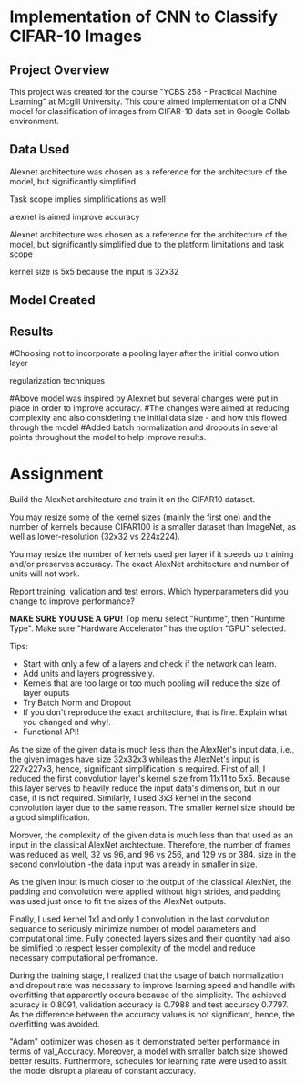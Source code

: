 # Implementation of CNN to Classify CIFAR-10 Images
## Project Overview

This project was created for the course "YCBS 258 - Practical Machine Learning" at Mcgill University. This coure aimed implementation of a CNN model for classification of images from CIFAR-10 data set in Google Collab environment. 



## Data Used

Alexnet architecture was chosen as a reference for the architecture of the model, but significantly simplified

Task scope implies simplifications as well

alexnet is aimed improve accuracy

Alexnet architecture was chosen as a reference for the architecture of the model, but significantly simplified due to the platform limitations and task scope

kernel size is 5x5 because the input is 32x32

## Model Created

## Results



 #Choosing not to incorporate a pooling layer after the initial convolution layer 


regularization techniques

#Above model was inspired by Alexnet but several changes were put in place in order to improve accuracy.
#The changes were aimed at reducing complexity and also considering the initial data size - and how this flowed through the model
#Added batch normalization and dropouts in several points throughout the model to help improve results.


# Assignment
Build the AlexNet architecture and train it on the CIFAR10 dataset.

You may resize some of the kernel sizes (mainly the first one) and the number of kernels because CIFAR100 is a smaller dataset than ImageNet, as well as lower-resolution (32x32 vs 224x224).

You may resize the number of kernels used per layer if it speeds up training and/or preserves accuracy. The exact AlexNet architecture and number of units will not work.

Report training, validation and test errors. Which hyperparameters did you change to improve performance?

**MAKE SURE YOU USE A GPU!** Top menu select "Runtime", then "Runtime Type". Make sure "Hardware Accelerator" has the option "GPU" selected.

Tips:
- Start with only a few of a layers and check if the network can learn.
- Add units and layers progressively.
- Kernels that are too large or too much pooling will reduce the size of layer ouputs
- Try Batch Norm and Dropout
- If you don't reproduce the exact architecture, that is fine. Explain what you changed and why!.
- Functional API!

As the size of the given data is much less than the AlexNet's input data, i.e., the given images have size 32x32x3 whileas the AlexNet's input is 227x227x3, hence, significant simplification is required. First of all, I reduced the first convolution layer's kernel size from 11x11 to 5x5. Because this layer serves to heavily reduce the input data's dimension, but in our case, it is not required. Similarly, I used 3x3 kernel in the second convolution layer due to the same reason. The smaller kernel size should be a good simplification.

Morover, the complexity of the given data is much less than that used as an input in the classical AlexNet archtecture. Therefore, the number of frames was reduced as well, 32 vs 96, and 96 vs 256, and 129 vs or 384. size in the second convlolution -the data input was already in smaller in size.

As the given input is much closer to the output of the classical AlexNet, the padding and convolution were applied without high strides, and padding was used just once to fit the sizes of the AlexNet outputs.

Finally, I used kernel 1x1 and only 1 convolution in the last convolution sequance to seriously minimize number of model parameters and computational time. Fully conected layers sizes and their quontity had also be simlified to respect lesser complexity of the model and reduce necessary computational perfromance.

During the training stage, I realized that the usage of batch normalization and dropout rate was necessary to improve learning speed and handlle with overfitting that apparently occurs because of the simplicity. The achieved acuracy is 0.8091, validation accuracy is 0.7988 and test accuracy 0.7797. As the difference between the accuracy values is not significant, hence, the overfitting was avoided.

"Adam" optimizer was chosen as it demonstrated better performance in terms of val_Accuracy. Moreover, a model with smaller batch size showed better results. Furthermore, schedules for learning rate were used to assit the model disrupt a plateau of constant accuracy.


